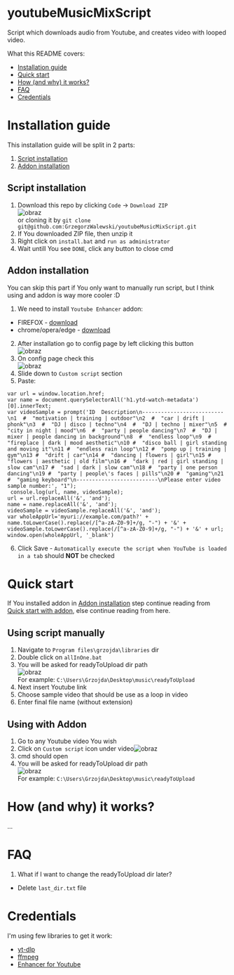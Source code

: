 # youtubeMusicMixScript
Script which downloads audio from Youtube, and creates video with looped video.

What this README covers:
- [Installation guide](https://github.com/GrzegorzWalewski/youtubeMusicMixScript/edit/master/README.md#installation-guide)
- [Quick start](https://github.com/GrzegorzWalewski/youtubeMusicMixScript/edit/master/README.md#quick-start)
- [How (and why) it works?](https://github.com/GrzegorzWalewski/youtubeMusicMixScript/edit/master/README.md#how-and-why-it-works)
- [FAQ](https://github.com/GrzegorzWalewski/youtubeMusicMixScript/edit/master/README.md#faq)
- [Credentials](https://github.com/GrzegorzWalewski/youtubeMusicMixScript/edit/master/README.md#credentials)

# Installation guide
This installation guide will be split in 2 parts:
1. [Script installation](https://github.com/GrzegorzWalewski/youtubeMusicMixScript/edit/master/README.md#script-installation)
2. [Addon installation](https://github.com/GrzegorzWalewski/youtubeMusicMixScript/edit/master/README.md#addon-installation)

## Script installation
1. Download this repo by clicking `Code` -> `Download ZIP`   
![obraz](https://user-images.githubusercontent.com/25950627/225444258-ca005cfb-5376-4b52-8418-4e06f0bbd84b.png)   
or cloning it by `git clone git@github.com:GrzegorzWalewski/youtubeMusicMixScript.git`
2. If You downloaded ZIP file, then unzip it
3. Right click on `install.bat` and `run as administrator`
4. Wait untill You see `DONE`, click any button to close cmd

## Addon installation
You can skip this part if You only want to manually run script, but I think using and addon is way more cooler :D
1. We need to install `Youtube Enhancer` addon:
  - FIREFOX - [download](https://addons.mozilla.org/en-US/firefox/addon/enhancer-for-youtube/)
  - chrome/opera/edge - [download](https://chrome.google.com/webstore/detail/enhancer-for-youtube/ponfpcnoihfmfllpaingbgckeeldkhle)
2. After installation go to config page by left clicking this button   
![obraz](https://user-images.githubusercontent.com/25950627/225442322-48d7e404-5bf4-4221-8060-a1aa23058f96.png)
3. On config page check this   
![obraz](https://user-images.githubusercontent.com/25950627/225442524-601a65c3-2c62-4ddb-8903-83911341091a.png)
4. Slide down to `Custom script` section
5. Paste:
```
var url = window.location.href;
var name = document.querySelectorAll('h1.ytd-watch-metadata')[0].innerText;
var videoSample = prompt('ID  Description\n--------------------------\n1  #  "motivation | training | outdoor"\n2  #  "car | drift | phonk"\n3  #  "DJ | disco | techno"\n4  #  "DJ | techno | mixer"\n5  #  "city in night | mood"\n6  #  "party | people dancing"\n7  #  "DJ | mixer | people dancing in background"\n8  #  "endless loop"\n9  #  "fireplace | dark | mood aesthetic"\n10 #  "disco ball | girl standing and moving it"\n11 #  "endless rain loop"\n12 #  "pomp up | training | gym"\n13 #  "drift | car"\n14 #  "dancing | flowers | girl"\n15 #  "flowers | aesthetic | old film"\n16 #  "dark | red | girl standing | slow cam"\n17 #  "sad | dark | slow cam"\n18 #  "party | one person dancing"\n19 #  "party | people\'s faces | pills"\n20 #  "gaming"\n21 #  "gaming keyboard"\n--------------------------\nPlease enter video sample number:', "1");
 console.log(url, name, videoSample);
url = url.replaceAll('&', 'and');
name = name.replaceAll('&', 'and');
videoSample = videoSample.replaceAll('&', 'and');
var wholeAppUrl='myuri://example.com/path?' + name.toLowerCase().replace(/[^a-zA-Z0-9]+/g, "-") + '&' + videoSample.toLowerCase().replace(/[^a-zA-Z0-9]+/g, "-") + '&' + url;
window.open(wholeAppUrl, '_blank')
```
6. Click Save - `Automatically execute the script when YouTube is loaded in a tab` should **NOT** be checked

# Quick start
If You installed addon in [Addon installation](https://github.com/GrzegorzWalewski/youtubeMusicMixScript/edit/master/README.md#addon-installation) step continue reading from [Quick start with addon](https://github.com/GrzegorzWalewski/youtubeMusicMixScript/edit/master/README.md#using-with-addon), else continue reading from here.
## Using script manually
1. Navigate to `Program files\grzojda\libraries` dir
2. Double click on `allInOne.bat`
3. You will be asked for readyToUpload dir path   
![obraz](https://user-images.githubusercontent.com/25950627/225443695-f9a313cd-e40c-442a-9486-983022a93d6a.png)   
For example: `C:\Users\Grzojda\Desktop\music\readyToUpload`
4. Next insert Youtube link
5. Choose sample video that should be use as a loop in video
6. Enter final file name (without extension)
## Using with Addon
1. Go to any Youtube video You wish
2. Click on `Custom script` icon under video![obraz](https://user-images.githubusercontent.com/25950627/225439689-f01670d2-d50d-4221-bbab-5454ea241743.png)
3. cmd should open
4. You will be asked for readyToUpload dir path   
![obraz](https://user-images.githubusercontent.com/25950627/225443695-f9a313cd-e40c-442a-9486-983022a93d6a.png)   
For example: `C:\Users\Grzojda\Desktop\music\readyToUpload`

# How (and why) it works?
...

# FAQ
1. What if I want to change the readyToUpload dir later?
- Delete `last_dir.txt` file
# Credentials
I'm using few libraries to get it work:
- [yt-dlp](https://github.com/yt-dlp/yt-dlp)
- [ffmpeg](https://github.com/BtbN/FFmpeg-Builds)
- [Enhancer for Youtube](https://www.mrfdev.com/enhancer-for-youtube)
